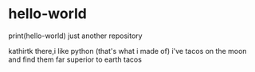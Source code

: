 # hello-world
print(hello-world)
just another repository

kathirtk there,i like python (that's what i made of)
 i've tacos  on the moon and find them far superior to earth tacos
